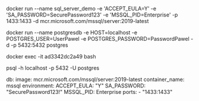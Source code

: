 docker run --name sql_server_demo -e 'ACCEPT_EULA=Y' -e 'SA_PASSWORD=SecurePassword123' -e 'MSSQL_PID=Enterprise' -p 1433:1433 -d mcr.microsoft.com/mssql/server:2019-latest

docker run --name postgresdb -e HOST=localhost -e POSTGRES_USER=UserPawel -e POSTGRES_PASSWORD=PasswordPawel -d -p 5432:5432 postgres

docker exec -it ad3342dc2a49 bash

psql -h localhost -p 5432 -U postgres


db:
    image: mcr.microsoft.com/mssql/server:2019-latest
    container_name: mssql
    environment:
        ACCEPT_EULA: "Y"
        SA_PASSWORD: "SecurePassword123!"
        MSSQL_PID: Enterprise
    ports:
        - "1433:1433"